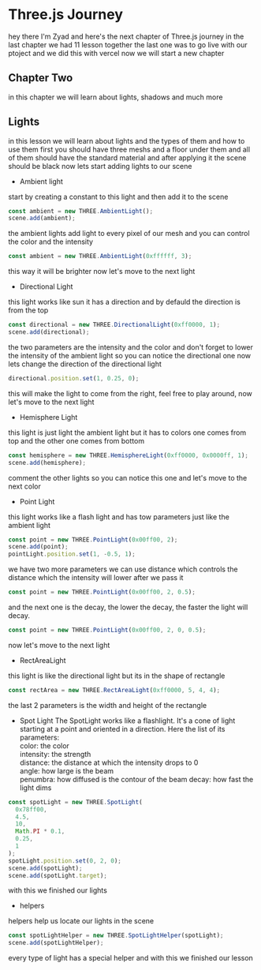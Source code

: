 # Three.js Journey

hey there I'm Zyad and here's the next chapter of Three.js journey in the last chapter we had 11 lesson together the last one was to go live with our ptoject and we did this with vercel now we will start a new chapter

## Chapter Two

in this chapter we will learn about lights, shadows and much more

## Lights

in this lesson we will learn about lights and the types of them and how to use them first you should have three meshs and a floor under them and all of them should have the standard material and after applying it the scene should be black
now lets start adding lights to our scene

- Ambient light

start by creating a constant to this light and then add it to the scene

```js
const ambient = new THREE.AmbientLight();
scene.add(ambient);
```

the ambient lights add light to every pixel of our mesh and you can control the color and the intensity

```js
const ambient = new THREE.AmbientLight(0xffffff, 3);
```

this way it will be brighter now let's move to the next light

- Directional Light

this light works like sun it has a direction and by defauld the direction is from the top

```js
const directional = new THREE.DirectionalLight(0xff0000, 1);
scene.add(directional);
```

the two parameters are the intensity and the color and don't forget to lower the intensity of the ambient light so you can notice the directional one now lets change the direction of the directional light

```js
directional.position.set(1, 0.25, 0);
```

this will make the light to come from the right, feel free to play around, now let's move to the next light

- Hemisphere Light

this light is just light the ambient light but it has to colors one comes from top and the other one comes from bottom

```js
const hemisphere = new THREE.HemisphereLight(0xff0000, 0x0000ff, 1);
scene.add(hemisphere);
```

comment the other lights so you can notice this one and let's move to the next color

- Point Light

this light works like a flash light and has tow parameters just like the ambient light

```js
const point = new THREE.PointLight(0x00ff00, 2);
scene.add(point);
pointLight.position.set(1, -0.5, 1);
```

we have two more parameters we can use distance which controls the distance which the intensity will lower after we pass it

```js
const point = new THREE.PointLight(0x00ff00, 2, 0.5);
```

and the next one is the decay, the lower the decay, the faster the light will decay.

```js
const point = new THREE.PointLight(0x00ff00, 2, 0, 0.5);
```

now let's move to the next light

- RectAreaLight

this light is like the directional light but its in the shape of rectangle

```js
const rectArea = new THREE.RectAreaLight(0xff0000, 5, 4, 4);
```

the last 2 parameters is the width and height of the rectangle

- Spot Light
  The SpotLight works like a flashlight. It's a cone of light starting at a point and oriented in a direction. Here the list of its parameters:  
  color: the color  
  intensity: the strength  
  distance: the distance at which the intensity drops to 0  
  angle: how large is the beam  
  penumbra: how diffused is the contour of the beam
  decay: how fast the light dims

```js
const spotLight = new THREE.SpotLight(
  0x78ff00,
  4.5,
  10,
  Math.PI * 0.1,
  0.25,
  1
);
spotLight.position.set(0, 2, 0);
scene.add(spotLight);
scene.add(spotLight.target);
```

with this we finished our lights

- helpers

helpers help us locate our lights in the scene

```js
const spotLightHelper = new THREE.SpotLightHelper(spotLight);
scene.add(spotLightHelper);
```

every type of light has a special helper and with this we finished our lesson
